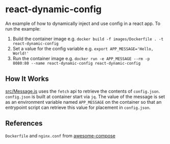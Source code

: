 # react-dynamic-config

An example of how to dynamically inject and use config in a react app. To run the example:
1. Build the container image e.g. `docker build -f images/Dockerfile . -t react-dynamic-config`
2. Set a value for the config variable e.g. `export APP_MESSAGE='Hello, World!'`
3. Run the container image e.g. `docker run -e APP_MESSAGE --rm -p 8080:80 --name react-dynamic-config react-dynamic-config`

## How It Works

[src/Message.js](src/Message.js) uses the `fetch` api to retrieve the contents of `config.json`. `config.json` is built at container start via
`jq`. The value of the message is set as an environment variable named `APP_MESSAGE` on the container so that an entrypoint
script can retrieve this value for placement in `config.json`.

## References

`Dockerfile` and `nginx.conf` from [awesome-compose](https://github.com/docker/awesome-compose/tree/master/react-nginx)